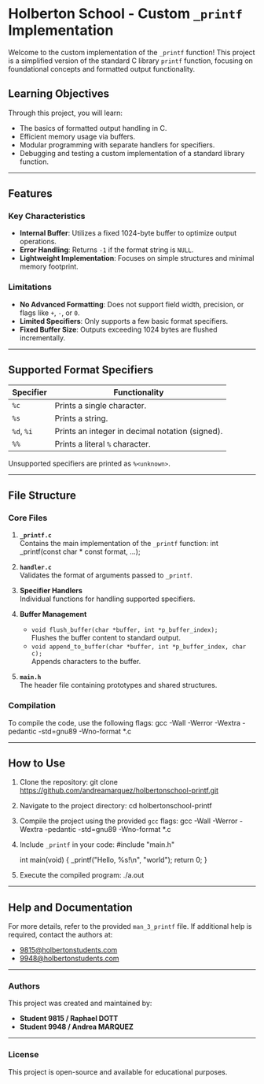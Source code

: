 # Holberton School - Custom `_printf` Implementation

Welcome to the custom implementation of the `_printf` function! This project is a simplified version of the standard C library `printf` function, focusing on foundational concepts and formatted output functionality.

## Learning Objectives
Through this project, you will learn:
- The basics of formatted output handling in C.
- Efficient memory usage via buffers.
- Modular programming with separate handlers for specifiers.
- Debugging and testing a custom implementation of a standard library function.

---

## Features
### Key Characteristics
- **Internal Buffer**: Utilizes a fixed 1024-byte buffer to optimize output operations.
- **Error Handling**: Returns `-1` if the format string is `NULL`.
- **Lightweight Implementation**: Focuses on simple structures and minimal memory footprint.

### Limitations
- **No Advanced Formatting**: Does not support field width, precision, or flags like `+`, `-`, or `0`.
- **Limited Specifiers**: Only supports a few basic format specifiers.
- **Fixed Buffer Size**: Outputs exceeding 1024 bytes are flushed incrementally.

---

## Supported Format Specifiers
| **Specifier** | **Functionality**                                  |
|---------------|----------------------------------------------------|
| `%c`          | Prints a single character.                         |
| `%s`          | Prints a string.                                   |
| `%d`, `%i`    | Prints an integer in decimal notation (signed).    |
| `%%`          | Prints a literal `%` character.                    |

Unsupported specifiers are printed as `%<unknown>`.

---

## File Structure

### Core Files
1. **`_printf.c`**  
   Contains the main implementation of the `_printf` function:
   int _printf(const char * const format, ...);

2. **`handler.c`**  
   Validates the format of arguments passed to `_printf`.

3. **Specifier Handlers**  
   Individual functions for handling supported specifiers.

4. **Buffer Management**  
   - `void flush_buffer(char *buffer, int *p_buffer_index);`  
     Flushes the buffer content to standard output.
   - `void append_to_buffer(char *buffer, int *p_buffer_index, char c);`  
     Appends characters to the buffer.

5. **`main.h`**  
   The header file containing prototypes and shared structures.

### Compilation
To compile the code, use the following flags:
gcc -Wall -Werror -Wextra -pedantic -std=gnu89 -Wno-format *.c

---

## How to Use

1. Clone the repository:
   git clone https://github.com/andreamarquez/holbertonschool-printf.git

2. Navigate to the project directory:
   cd holbertonschool-printf

3. Compile the project using the provided `gcc` flags:
   gcc -Wall -Werror -Wextra -pedantic -std=gnu89 -Wno-format *.c

4. Include `_printf` in your code:
   #include "main.h"

   int main(void)
   {
       _printf("Hello, %s!\n", "world");
       return 0;
   }

5. Execute the compiled program:
   ./a.out

---

## Help and Documentation

For more details, refer to the provided `man_3_printf` file. If additional help is required, contact the authors at:
- 9815@holbertonstudents.com
- 9948@holbertonstudents.com

---

### Authors
This project was created and maintained by:
- **Student 9815 / Raphael DOTT**
- **Student 9948 / Andrea MARQUEZ**

---

### License
This project is open-source and available for educational purposes.
